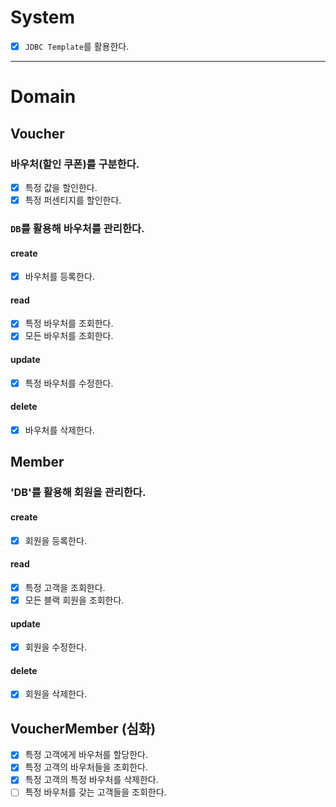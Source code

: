 # System
- [x] `JDBC Template`를 활용한다.

---

# Domain
## Voucher
### 바우처(할인 쿠폰)를 구분한다.
- [x] 특정 값을 할인한다.
- [x] 특정 퍼센티지를 할인한다.

### `DB`를 활용해 바우처를 관리한다.
#### create
- [x] 바우처를 등록한다.
#### read
- [x] 특정 바우처를 조회한다.
- [x] 모든 바우처를 조회한다.
#### update
- [x] 특정 바우처를 수정한다.
#### delete
- [x] 바우처를 삭제한다.

## Member
### 'DB'를 활용해 회원을 관리한다.
#### create
- [x] 회원을 등록한다.
#### read
- [x] 특정 고객을 조회한다.
- [x] 모든 블랙 회원을 조회한다.
#### update
- [x] 회원을 수정한다.
#### delete
- [x] 회원을 삭제한다.

## VoucherMember (심화)
- [x] 특정 고객에게 바우처를 할당한다.
- [x] 특정 고객의 바우처들을 조회한다.
- [x] 특정 고객의 특정 바우처를 삭제한다.
- [ ] 특정 바우처를 갖는 고객들을 조회한다.
